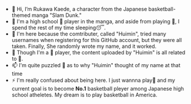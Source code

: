 - 👋 Hi, I’m Rukawa Kaede, a character from the Japanese basketball-themed manga "Slam Dunk." 
- 👀 I'm a high school 🏀 player in the manga, and aside from playing 🏀, I spend the rest of my time sleeping😴. 
- 🌱 I'm here because the comtributer, called "Huimin", tried many usernames when registering for this GitHub account, but they were all taken. Finally, She randomly wrote my name, and it worked. 
- 💞️ Though I'm a 🏀 player, the content uploaded by "Huimin" is all related to 🏐. 
- 📫 I'm quite puzzled 🤔 as to why "Huimin" thought of my name at that time
- ⚡ I'm really confused about being here. I just wannna play🏀 and my current goal is to become **No.1** basketball pleyer among Japanese high school atheletes. My dream is to play basketball in America.
